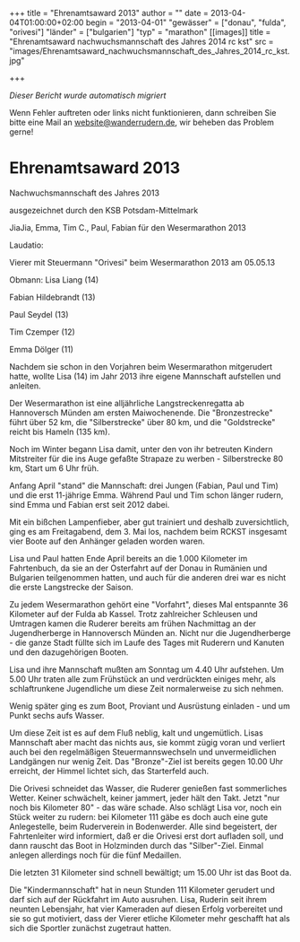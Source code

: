 +++
title = "Ehrenamtsaward 2013"
author = ""
date = 2013-04-04T01:00:00+02:00
begin = "2013-04-01"
"gewässer" = ["donau", "fulda", "orivesi"]
"länder" = ["bulgarien"]
"typ" = "marathon"
[[images]]
title = "Ehrenamtsaward nachwuchsmannschaft des Jahres 2014 rc kst"
src = "images/Ehrenamtsaward_nachwuchsmannschaft_des_Jahres_2014_rc_kst.jpg"

+++


*Dieser Bericht wurde automatisch migriert*

Wenn Fehler auftreten oder links nicht funktionieren, dann schreiben Sie bitte eine Mail an website@wanderrudern.de, wir beheben das Problem gerne!



# Ehrenamtsaward 2013


Nachwuchsmannschaft des Jahres 2013

ausgezeichnet durch den KSB Potsdam-Mittelmark

JiaJia, Emma, Tim C., Paul, Fabian für den Wesermarathon 2013

Laudatio:

Vierer mit Steuermann "Orivesi" beim Wesermarathon 2013 am 05.05.13

Obmann: Lisa Liang (14)

Fabian Hildebrandt (13)

Paul Seydel (13)

Tim Czemper (12)

Emma Dölger (11)

Nachdem sie schon in den Vorjahren beim Wesermarathon mitgerudert hatte, wollte Lisa (14) im Jahr 2013 ihre eigene Mannschaft aufstellen und anleiten.

Der Wesermarathon ist eine alljährliche Langstreckenregatta ab Hannoversch Münden am ersten Maiwochenende. Die "Bronzestrecke" führt über 52 km, die "Silberstrecke" über 80 km, und die "Goldstrecke" reicht bis Hameln (135 km).

Noch im Winter begann Lisa damit, unter den von ihr betreuten Kindern Mitstreiter für die ins Auge gefaßte Strapaze zu werben - Silberstrecke 80 km, Start um 6 Uhr früh.

Anfang April "stand" die Mannschaft: drei Jungen (Fabian, Paul und Tim) und die erst 11-jährige Emma. Während Paul und Tim schon länger rudern, sind Emma und Fabian erst seit 2012 dabei.

Mit ein bißchen Lampenfieber, aber gut trainiert und deshalb zuversichtlich, ging es am Freitagabend, dem 3. Mai los, nachdem beim RCKST insgesamt vier Boote auf den Anhänger geladen worden waren.

Lisa und Paul hatten Ende April bereits an die 1.000 Kilometer im Fahrtenbuch, da sie an der Osterfahrt auf der Donau in Rumänien und Bulgarien teilgenommen hatten, und auch für die anderen drei war es nicht die erste Langstrecke der Saison.

Zu jedem Wesermarathon gehört eine "Vorfahrt", dieses Mal entspannte 36 Kilometer auf der Fulda ab Kassel. Trotz zahlreicher Schleusen und Umtragen kamen die Ruderer bereits am frühen Nachmittag an der Jugendherberge in Hannoversch Münden an. Nicht nur die Jugendherberge - die ganze Stadt füllte sich im Laufe des Tages mit Ruderern und Kanuten und den dazugehörigen Booten.

Lisa und ihre Mannschaft mußten am Sonntag um 4.40 Uhr aufstehen. Um 5.00 Uhr traten alle zum Frühstück an und verdrückten einiges mehr, als schlaftrunkene Jugendliche um diese Zeit normalerweise zu sich nehmen.

Wenig später ging es zum Boot, Proviant und Ausrüstung einladen - und um Punkt sechs aufs Wasser.

Um diese Zeit ist es auf dem Fluß neblig, kalt und ungemütlich. Lisas Mannschaft aber macht das nichts aus, sie kommt zügig voran und verliert auch bei den regelmäßigen Steuermannswechseln und unvermeidlichen Landgängen nur wenig Zeit. Das "Bronze"-Ziel ist bereits gegen 10.00 Uhr erreicht, der Himmel lichtet sich, das Starterfeld auch.

Die Orivesi schneidet das Wasser, die Ruderer genießen fast sommerliches Wetter. Keiner schwächelt, keiner jammert, jeder hält den Takt. Jetzt "nur noch bis Kilometer 80" - das wäre schade. Also schlägt Lisa vor, noch ein Stück weiter zu rudern: bei Kilometer 111 gäbe es doch auch eine gute Anlegestelle, beim Ruderverein in Bodenwerder. Alle sind begeistert, der Fahrtenleiter wird informiert, daß er die Orivesi erst dort aufladen soll, und dann rauscht das Boot in Holzminden durch das "Silber"-Ziel. Einmal anlegen allerdings noch für die fünf Medaillen.

Die letzten 31 Kilometer sind schnell bewältigt; um 15.00 Uhr ist das Boot da.

Die "Kindermannschaft" hat in neun Stunden 111 Kilometer gerudert und darf sich auf der Rückfahrt im Auto ausruhen. Lisa, Ruderin seit ihrem neunten Lebensjahr, hat vier Kameraden auf diesen Erfolg vorbereitet und sie so gut motiviert, dass der Vierer etliche Kilometer mehr geschafft hat als sich die Sportler zunächst zugetraut hatten.